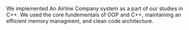 We implemented An Airline Company system as a part of our studies in C++.
We used the core fundementals of OOP and C++, maintaining an efficient
memory managment, and clean code architecture.
